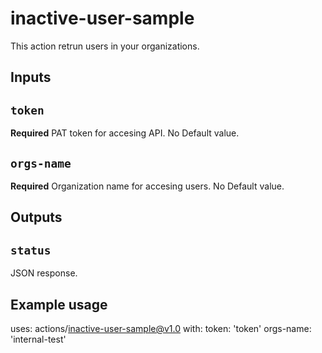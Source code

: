 # inactive-user-sample



This action retrun users in your organizations.
## Inputs

## `token`

**Required** PAT token for accesing API. No Default value.

## `orgs-name`

**Required** Organization name for accesing users. No Default value.

## Outputs

## `status`

JSON response.

## Example usage

uses: actions/inactive-user-sample@v1.0
with:
  token: 'token'
  orgs-name: 'internal-test'

